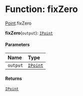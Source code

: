 # Function: fixZero

[Point](/en/auto-docs/free-layout-editor/modules/Point.md).fixZero

**fixZero**(`output`): [`IPoint`](/en/auto-docs/free-layout-editor/interfaces/IPoint.md)

#### Parameters

| Name | Type |
| :------ | :------ |
| `output` | [`IPoint`](/en/auto-docs/free-layout-editor/interfaces/IPoint.md) |

#### Returns

[`IPoint`](/en/auto-docs/free-layout-editor/interfaces/IPoint.md)
